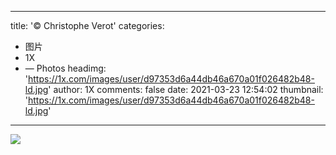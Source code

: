 
---
title: '© Christophe Verot'
categories: 
 - 图片
 - 1X
 - — Photos
headimg: 'https://1x.com/images/user/d97353d6a44db46a670a01f026482b48-ld.jpg'
author: 1X
comments: false
date: 2021-03-23 12:54:02
thumbnail: 'https://1x.com/images/user/d97353d6a44db46a670a01f026482b48-ld.jpg'
---

<div>   
<img src="https://1x.com/images/user/d97353d6a44db46a670a01f026482b48-ld.jpg" referrerpolicy="no-referrer">  
</div>
            